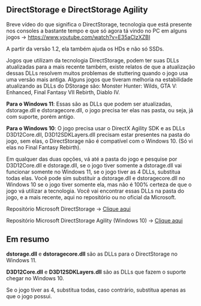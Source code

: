 ## DirectStorage e DirectStorage Agility

Breve vídeo do que significa o DirectStorage, tecnologia que está presente nos consoles a bastante tempo e que só agora tá vindo no PC em alguns jogos -> https://www.youtube.com/watch?v=E35aClzXZBI

A partir da versão 1.2, ela também ajuda os HDs e não só SSDs.

Jogos que utilizam da tecnologia DirectStorage, podem ter suas DLLs atualizadas para a mais recente também, existe relatos de que a atualização dessas DLLs resolvem muitos problemas de stuttering quando o jogo usa uma versão mais antiga. 
Alguns jogos que tiveram melhoria na estabilidade atualizando as DLLs do DStorage são: Monster Hunter: Wilds, GTA V: Enhanced, Final Fantasy VII Rebirth, Diablo IV.


**Para o Windows 11**: Essas são as DLLs que podem ser atualizadas, dstorage.dll e dstoragecore.dll, o jogo precisa ter elas nas pasta, ou seja, já com suporte, porém antigo.

**Para o Windows 10**: O jogo precisa usar o DirectX Agility SDK e as DLLs D3D12Core.dll, D3D12SDKLayers.dll precisam estar presentes na pasta do jogo, sem elas, o DirectStorage não é compatível com o Windows 10. (Só vi elas no Final Fantasy Rebirth).


Em qualquer das duas opções, vá até a pasta do jogo e pesquise por D3D12Core.dll e dstorage.dll, se o jogo tiver somente a dstorage.dll vai funcionar somente no Windows 11, se o jogo tiver as 4 DLLs, substitua todas elas. Você pode sim substituir a dstorage.dll e dstoragecore.dll no Windows 10 se o jogo tiver somente ela, mas não é 100% certeza de que o jogo vá utilizar a tecnologia.
Você vai encontrar essas DLLs na pasta do jogo, e a mais recente, aqui no repositório ou no oficial da Microsoft.

Repositório Microsoft DirectStorage -> [Clique aqui](https://www.nuget.org/packages/Microsoft.Direct3D.DirectStorage#versions-body-tab)

Repositório Microsoft DirectStorage Agility (Windows 10) -> [Clique aqui](https://www.nuget.org/packages/Microsoft.Direct3D.D3D12/1.615.0#versions-body-tab)


## Em resumo
**dstorage.dll** e **dstoragecore.dll** são as DLLs para o DirectStorage no Windows 11.

**D3D12Core.dll** e **D3D12SDKLayers.dll** são as DLLs que fazem o suporte chegar no Windows 10.

Se o jogo tiver as 4, substitua todas, caso contrário, substitua apenas as que o jogo possui.
